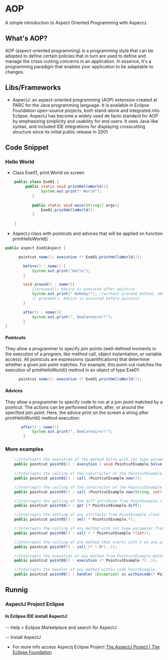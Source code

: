 # AOP
A simple introduction to Aspect Oriented Programming with AspectJ.

## What's AOP?
AOP (aspect-oriented programming) is a programming style that can be adopted to define certain policies that in turn are used to define and manage the cross-cutting concerns in an application. In essence, it's a programming paradigm that enables your application to be adaptable to changes.

## Libs/Frameworks
- AspectJ: an aspect-oriented programming (AOP) extension created at PARC for the Java programming language. It is available in Eclipse Foundation open-source projects, both stand-alone and integrated into Eclipse. AspectJ has become a widely used de facto standard for AOP by emphasizing simplicity and usability for end users. It uses Java-like syntax, and included IDE integrations for displaying crosscutting structure since its initial public release in 2001.

## Code Snippet
### Hello World 

- Class Exe01, print World on screen

```java
	public class Exe01 {
		 public static void printHelloWorld(){
		        System.out.print(" World");
		    }
	
		    public static void main(String[] args){
		        Exe01.printHelloWorld();
		    }
		    
	}
```
- AspectJ class with pointcuts and advices that will be applied on function printHelloWorld()

```java
public aspect Exe01Aspect {

	  pointcut nome(): execution (* Exe01.printHelloWorld());

	    before() : nome() {
	        System.out.print("Hello");
	    }

	    void around() : nome(){
	        //proceed(); Advice is executed after pointcut 
	        System.out.print(" Nobody!"); //without proceed method, advice replaces pointcut 
	        // proceed(); Advice is executed before pointcut
	    }

	    after() : nome(){
	        System.out.print(", DeeCarneiro!!");
	    }
}
```

#### Pointcuts
  They allow a programmer to specify join points (well-defined moments in the execution of a program, like method call, object instantiation, or variable access). All pointcuts are expressions (quantifications) that determine whether a given join point matches. For example, this point-cut matches the execution of printHelloWorld() method in an object of type Exe01:
  
```java
	  pointcut nome(): execution (* Exe01.printHelloWorld());
```
 
#### Advices
   They allow a programmer to specify code to run at a join point matched by a pointcut. The actions can be performed before, after, or around the specified join point. Here, the advice print on the screen a string after printHelloWorld() method execution:

```java
       after() : nome(){
	        System.out.print(", DeeCarneiro!!");
	    }
```
  
### More examples

```java
    //Intercepts the execution of the method Solve with int type parameter
    public pointcut point01() : execution ( void PointcutExample.Solve(int));
 
    //Intercepts the calling of the constructor of the PointcutExample
	public pointcut point02() : call (PointcutExample.new());

    //Intercepts the calling of the constructor of the PointcutExample with parameters
	public pointcut point03() : call (PointcutExample.new(String, int));

    //Intercepts the getting of the diff attribute from PointExample class
	public pointcut point04() : get (* PointcutExample.diff);

    //Intercepts the setting of any attribute from PointExample class
	public pointcut point05() : set( * PointcutExample.*);

    //Intercepts the calling of any method with int type parameter from PointExample class
	public pointcut point06() : call ( * PointcutExample.*(int));

	//Intercepts the calling of any method that starts with S on any part of system
	public pointcut point07() : call (* *.S*(..));

    //Intercepts the execution of any method from PointcutExample method
	public pointcut point08() : execution (* PointcutExample.*(..));

	//Intercepts the handler of any method within code PointExample.
	public pointcut point09() : handler (Exception) && withincode(* PointcutExample.*(..) );
```

## Runnig 

### AspectJ Project Eclipse

#### In Eclipse IDE install AspectJ:

 -- Help > Eclipse Marketplace and search for AspectJ
 
 -- Install AspectJ 
 
 - For more info access Aspectj Eclipse Project  [The AspectJ Project | The Eclipse Foundation](https://www.eclipse.org/aspectj/)